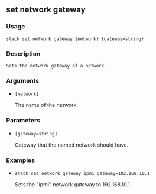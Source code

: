 ## set network gateway

### Usage

`stack set network gateway {network} {gateway=string}`

### Description


	Sets the network gateway of a network.

	

### Arguments

* `[network]`

   The name of the network.


### Parameters
* `[gateway=string]`

   Gateway that the named network should have.

### Examples

* `stack set network gateway ipmi gateway=192.168.10.1`

   Sets the "ipmi" network gateway to 192.168.10.1.



